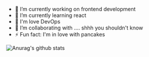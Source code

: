 
- 🔭 I’m currently working on frontend development
- 🌱 I’m currently learning react 
- 💌 I'm love DevOps
- 👯 I’m collaborating with .... shhh you shouldn't know
- ⚡ Fun fact: I'm in love with pancakes 

![Anurag's github stats](https://github-readme-stats.vercel.app/api?username=devemg&theme=buefy&show_icons=true)

<!--
**devemg/devemg** is a ✨ _special_ ✨ repository because its `README.md` (this file) appears on your GitHub profile.

Here are some ideas to get you started:


-->
